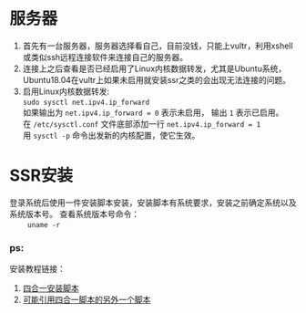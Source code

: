 # 服务器
1. 首先有一台服务器，服务器选择看自己，目前没钱，只能上vultr，利用xshell或类似ssh远程连接软件来连接自己的服务器。  
2. 连接上之后查看是否已经启用了Linux内核数据转发，尤其是Ubuntu系统，Ubuntu18.04在vultr上如果未启用就安装ssr之类的会出现无法连接的问题。  
3. 启用Linux内核数据转发:  
```sudo sysctl net.ipv4.ip_forward```  
如果输出为 ```net.ipv4.ip_forward = 0``` 表示未启用， 输出 ```1``` 表示已启用。  
在 ```/etc/sysctl.conf``` 文件底部添加一行
```net.ipv4.ip_forward = 1```  
用 ```sysctl -p``` 命令出发新的内核配置，使它生效。  

# SSR安装
登录系统后使用一件安装脚本安装，安装脚本有系统要求，安装之前确定系统以及系统版本号。
查看系统版本号命令：  
&nbsp;&nbsp;&nbsp;&nbsp;&nbsp;&nbsp;&nbsp;&nbsp;```uname -r```  

### ps:
安装教程链接：  
1. [四合一安装脚本](https://segmentfault.com/a/1190000017952445)
2. [可能引用四合一脚本的另外一个脚本](https://segmentfault.com/a/1190000017952445)

